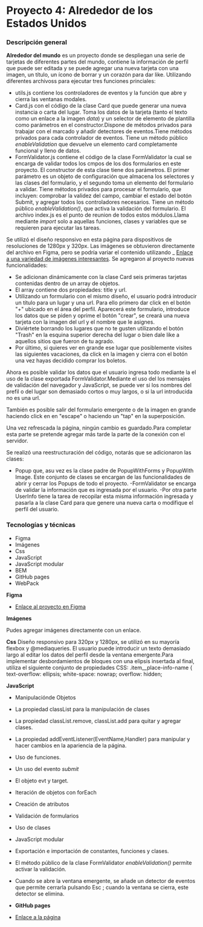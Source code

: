 # Proyecto 4: Alrededor de los Estados Unidos

### Descripción general

**Alrededor del mundo** es un proyecto donde se despliegan una serie de tarjetas de diferentes partes del mundo, contiene la información de perfil que puede ser editada y se puede agregar una nueva tarjeta con una imagen, un título, un ícono de borrar y un corazón para dar like.
Utilizando diferentes archivoss para ejecutar tres funciones princiales:

- utils.js contiene los controladores de eventos y la función que abre y cierra las ventanas modales.
- Card.js con el código de la clase Card que puede generar una nueva instancia o carta del lugar.
  Toma los datos de la tarjeta (tanto el texto como un enlace a la imagen _data_) y un selector de elemento de plantilla como parámetros en el constructor.Dispone de métodos privados para trabajar con el marcado y añadir detectores de eventos.Tiene métodos privados para cada controlador de eventos.
  Tiene un método público _enableValidation_ que devuelve un elemento card completamente funcional y lleno de datos.
- FormValidator.js contiene el código de la clase FormValidator la cual se encarga de validar todos los cmpos de los dos formularios en este proyecto.
  El constructor de esta clase tiene dos parámetros. El primer parámetro es un objeto de configuración que almacena los selectores y las clases del formulario, y el segundo toma un elemento del formulario a validar.
  Tiene métodos privados para procesar el formulario, que incluyen: comprobar la validez del campo, cambiar el estado del botón Submit, y agregar todos los controladores necesarios.
  Tiene un método público _enableValidation()_, que activa la validación del formulario.
  El archivo index.js es el punto de reunion de todos estos módulos.Llama mediante _import_ solo a aquellas funciones, clases y variables que se requieren para ejecutar las tareas.

Se utilizó el diseño responsivo en esta página para dispositivos de resoluciones de 1280px y 320px. Las imágenes se obtuvieron directamente del archivo en Figma, pero se podría variar el contenido utilizando \_ [Enlace a una variedad de imágenes interesantes](https://unsplash.com).
Se agregaron al proyecto nuevas funcionalidades:

- Se adicionan dinámicamente con la clase Card seis primeras tarjetas contenidas dentro de un array de objetos.
- El array contiene dos propiedades: title y url.
- Utilizando un formulario con el mismo diseño, el usuario podrá introducir un título para un lugar y una url. Para ello primero dar click en el botón "+" ubicado en el área del perfil. Aparecerá este formulario, introduce los datos que se piden y oprime el botón "crear", se creará una nueva tarjeta con la imagen del url y el nombre que le asignes.
- Diviértete borrando los lugares que no te gusten utilizando el botón "Trash" en la esquina superior derecha del lugar o bien dale like a aquellos sitios que fueron de tu agrado.
- Por último, si quieres ver en grande ese lugar que posiblemente visites las siguientes vacaciones, da click en la imagen y cierra con el botón una vez hayas decidido comprar los boletos.

Ahora es posible validar los datos que el usuario ingresa todo mediante la el uso de la clase exportada FormValidator.Mediante el uso del los mensajes de validación del navegador y JavaScript, se puede ver si los nombres del prefil o del lugar son demasiado cortos o muy largos, o si la url introducida no es una url.

También es posible salir del formulario emergente o de la imagen en grande haciendo click en en "escape" o haciendo un "tap" en la superposición.

Una vez refrescada la página, ningún cambio es guardado.Para completar esta parte se pretende agregar más tarde la parte de la conexión con el servidor.

Se realizó una reestructuración del código, notarás que se adicionaron las clases:

- Popup que, asu vez es la clase padre de PopupWithForms y PopupWith Image. Este conjunto de clases se encargan de las funcionalidades de abrir y cerrar los Popups de todo el proyecto.
  -FormValidator se encarga de validar la información que es ingresada por el usuario.
  -Por otra parte UserInfo tiene la tarea de recopilar esta misma información ingresada y pasarla a la clase Card para que genere una nueva carta o modifique el perfil del usuario.

### Tecnologías y técnicas

- Figma
- Imágenes
- Css
- JavaScript
- JavaScript modular
- BEM
- GitHub pages
- WebPack

**Figma**

- [Enlace al proyecto en Figma](https://www.figma.com/file/LDMgqWesKpQkIwhOfEBuTS/WEB%2C-Sprint-5%3A-Around-The-U.S.-%7C-desktop-%2B-mobile?node-id=0%3A1)

**Imágenes**

Pudes agregar imágenes directamente con un enlace.

**Css**
Diseño responsivo para 320px y 1280px, se utilizó en su mayoría flexbox y @mediaqueries.
El usuario puede introducir un texto demasiado largo al editar los datos del perfil desde la ventana emergente.Para implementar desbordamientos de bloques con una elipsis insertada al final, utiliza el siguiente conjunto de propiedades CSS:
.item\_\_place-info-name {
text-overflow: ellipsis;
white-space: nowrap;
overflow: hidden;

**JavaScript**

- Manipulaciónde Objetos
- La propiedad classList para la manipulación de clases
- La propiedad classList.remove, classList.add para quitar y agregar clases.
- La propiedad addEventListener(EventName,Handler) para manipular y hacer cambios en la apariencia de la página.
- Uso de funciones.
- Un uso del evento _submit_
- El objeto evt y target.
- Iteración de objetos con forEach
- Creación de atributos
- Validación de formularios
- Uso de clases
- JavaScript modular
- Exportación e importación de constantes, funciones y clases.
- El método público de la clase FormValidator _enableValidation()_ permite activar la validación.
- Cuando se abre la ventana emergente, se añade un detector de eventos que
  permite cerrarla pulsando Esc ; cuando la ventana se cierra, este detector se
  elimina.

- **GitHub pages**

- [Enlace a la página](https://aracely33.gi8thub.io/web_project_4_esp/)
